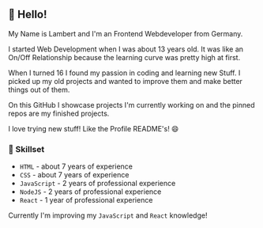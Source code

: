 ## 🧬 Hello!

My Name is Lambert and I'm an Frontend Webdeveloper from Germany.

I started Web Development when I was about 13 years old.
It was like an On/Off Relationship because the learning curve was pretty high at first.

When I turned 16 I found my passion in coding and learning new Stuff.
I picked up my old projects and wanted to improve them and make better things out of them.

On this GitHub I showcase projects I'm currently working on and the pinned repos are my finished projects.

I love trying new stuff! Like the Profile README's! 😄

### 🔭 Skillset

- `HTML` - about 7 years of experience
- `CSS` - about 7 years of experience
- `JavaScript` - 2 years of professional experience
- `NodeJS` - 2 years of professional experience
- `React` - 1 year of professional experience

Currently I'm improving my `JavaScript` and `React` knowledge!
